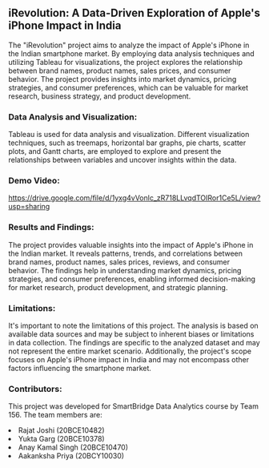 ## iRevolution: A Data-Driven Exploration of Apple's iPhone Impact in India

The "iRevolution" project aims to analyze the impact of Apple's iPhone in the Indian smartphone market. By employing data analysis techniques and utilizing Tableau for visualizations, the project explores the relationship between brand names, product names, sales prices, and consumer behavior. The project provides insights into market dynamics, pricing strategies, and consumer preferences, which can be valuable for market research, business strategy, and product development. <br>

### Data Analysis and Visualization:
Tableau is used for data analysis and visualization. Different visualization techniques, such as treemaps, horizontal bar graphs, pie charts, scatter plots, and Gantt charts, are employed to explore and present the relationships between variables and uncover insights within the data.

### Demo Video:
https://drive.google.com/file/d/1yxg4vVonlc_zR718LLvqdTOIRor1Ce5L/view?usp=sharing

### Results and Findings:
The project provides valuable insights into the impact of Apple's iPhone in the Indian market. It reveals patterns, trends, and correlations between brand names, product names, sales prices, reviews, and consumer behavior. The findings help in understanding market dynamics, pricing strategies, and consumer preferences, enabling informed decision-making for market research, product development, and strategic planning.

### Limitations:
It's important to note the limitations of this project. The analysis is based on available data sources and may be subject to inherent biases or limitations in data collection. The findings are specific to the analyzed dataset and may not represent the entire market scenario. Additionally, the project's scope focuses on Apple's iPhone impact in India and may not encompass other factors influencing the smartphone market.

### Contributors:
This project was developed for SmartBridge Data Analytics course by Team 156. The team members are:
<li>Rajat Joshi (20BCE10482)</li>
<li>Yukta Garg (20BCE10378)</li>
<li>Anay Kamal Singh (20BCE10470)</li>
<li>Aakanksha Priya (20BCY10030)</li>
